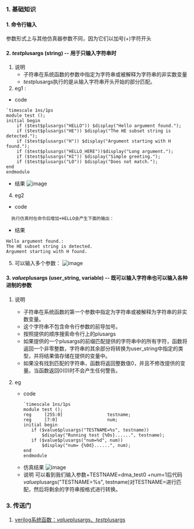 ### 1. 基础知识

#### 1. 命令行输入
参数形式上与其他仿真器参数不同，因为它们以加号(+)字符开头
#### 2. $test$plusargs (string)  -- 用于只输入字符串时
1. 说明
   - 子符串在系统函数的参数中指定为字符串或被解释为字符串的非实数变量
   - $test$plusargs执行的是从输入字符串开头开始的部分匹配。
3. eg1 :
- code
~~~
`timescale 1ns/1ps  
module test ();
initial begin
    if ($test$plusargs("HELLO")) $display("Hello argument found.");
    if ($test$plusargs("HE")) $display("The HE subset string is detected.");
    if ($test$plusargs("H")) $display("Argument starting with H found.");
    if ($test$plusargs("HELLO_HERE"))$display("Long argument.");
    if ($test$plusargs("HI")) $display("Simple greeting.");
    if ($test$plusargs("LO")) $display("Does not match.");
end 
endmodule
~~~
- 结果
![image](https://github.com/bulaqi/IC-DV.github.io/assets/55919713/374f4767-134a-48b4-a803-96871bce8530)

4. eg2
- code
~~~
  执行仿真时在命令后增加+HELLO会产生下面的输出：
~~~
- 结果
~~~
Hello argument found.:
The HE subset string is detected.
Argument starting with H found.
~~~
5. 可以输入多个参数：
   ![image](https://github.com/bulaqi/IC-DV.github.io/assets/55919713/b6fa01f6-87b4-45b1-b148-55c808aa6f3d)


   
  
#### 3. $value$plusargs (user_string, variable)  -- 既可以输入字符串也可以输入各种进制的参数
1. 说明
   - 子符串在系统函数的第一个参数中指定为字符串或被解释为字符串的非实数变量。
   - 这个字符串不包含命令行参数的前导加号。
   - 按照提供的顺序搜索命令行上的plusargs
   - 如果提供的一个plusargs的前缀匹配提供的字符串中的所有字符，函数将返回一个非零整数，字符串的其余部分将转换为user_string中指定的类型，并将结果值存储在提供的变量中。
   - 如果没有找到匹配的字符串，函数将返回整数值0，并且不修改提供的变量。当函数返回0(0)时不会产生任何警告。

2. eg
   - code
     ~~~
     `timescale 1ns/1ps  
     module test ();
     reg     [255:0]                 testname;
     reg     [7:0]                   num;
     initial begin
        if ($value$plusargs("TESTNAME=%s", testname)) 
            $display("Running test {%0s}......", testname);
        if ($value$plusargs("num=%d", num)) 
            $display("num= {%0d}......", num);
     end 
     endmodule
     ~~~
   - 仿真结果
     ![image](https://github.com/bulaqi/IC-DV.github.io/assets/55919713/a4c1c62e-e3a5-4589-93f0-2fc1eba6dd46)
   - 说明
     可以看到我们输入参数+TESTNAME=dma_test0 +num=1后代码$value$plusargs("TESTNAME=%s", testname)对TESTNAME=进行匹配，然后将剩余的字符串按格式进行转换。

### 3. 传送门
1. [verilog系统函数：$value$plusargs、$test$plusargs](https://blog.csdn.net/lum250/article/details/120919673)
